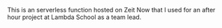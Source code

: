 This is an serverless function hosted on Zeit Now that I used for an after hour project at Lambda School as a team lead.
